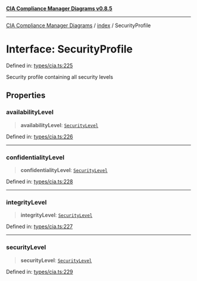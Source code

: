 [**CIA Compliance Manager Diagrams v0.8.5**](../../README.md)

***

[CIA Compliance Manager Diagrams](../../modules.md) / [index](../README.md) / SecurityProfile

# Interface: SecurityProfile

Defined in: [types/cia.ts:225](https://github.com/Hack23/cia-compliance-manager/blob/b7c3bc9644fb5b9d82b5b184ba290206da25104b/src/types/cia.ts#L225)

Security profile containing all security levels

## Properties

### availabilityLevel

> **availabilityLevel**: [`SecurityLevel`](../type-aliases/SecurityLevel.md)

Defined in: [types/cia.ts:226](https://github.com/Hack23/cia-compliance-manager/blob/b7c3bc9644fb5b9d82b5b184ba290206da25104b/src/types/cia.ts#L226)

***

### confidentialityLevel

> **confidentialityLevel**: [`SecurityLevel`](../type-aliases/SecurityLevel.md)

Defined in: [types/cia.ts:228](https://github.com/Hack23/cia-compliance-manager/blob/b7c3bc9644fb5b9d82b5b184ba290206da25104b/src/types/cia.ts#L228)

***

### integrityLevel

> **integrityLevel**: [`SecurityLevel`](../type-aliases/SecurityLevel.md)

Defined in: [types/cia.ts:227](https://github.com/Hack23/cia-compliance-manager/blob/b7c3bc9644fb5b9d82b5b184ba290206da25104b/src/types/cia.ts#L227)

***

### securityLevel

> **securityLevel**: [`SecurityLevel`](../type-aliases/SecurityLevel.md)

Defined in: [types/cia.ts:229](https://github.com/Hack23/cia-compliance-manager/blob/b7c3bc9644fb5b9d82b5b184ba290206da25104b/src/types/cia.ts#L229)

